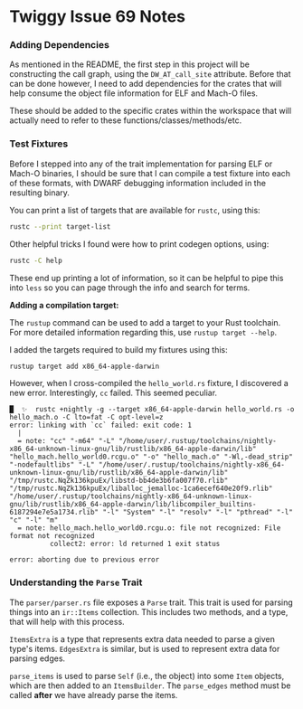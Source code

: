 # Twiggy Issue 69 Notes

### Adding Dependencies

As mentioned in the README, the first step in this project will be
constructing the call graph, using the `DW_AT_call_site` attribute. Before
that can be done however, I need to add dependencies for the crates that
will help consume the object file information for ELF and Mach-O files.

These should be added to the specific crates within the workspace that will
actually need to refer to these functions/classes/methods/etc.

### Test Fixtures

Before I stepped into any of the trait implementation for parsing ELF or
Mach-O binaries, I should be sure that I can compile a test fixture into
each of these formats, with DWARF debugging information included in the
resulting binary.

You can print a list of targets that are available for `rustc`, using this:

```sh
rustc --print target-list
```

Other helpful tricks I found were how to print codegen options, using:

```sh
rustc -C help
```

These end up printing a lot of information, so it can be helpful to pipe
this into `less` so you can page through the info and search for terms.

__Adding a compilation target:__

The `rustup` command can be used to add a target to your Rust toolchain.
For more detailed information regarding this, use `rustup target --help`.

I added the targets required to build my fixtures using this:

```sh
rustup target add x86_64-apple-darwin
```

However, when I cross-compiled the `hello_world.rs` fixture, I discovered a
new error. Interestingly, `cc` failed. This seemed peculiar.

```
█  ✨  rustc +nightly -g --target x86_64-apple-darwin hello_world.rs -o hello_mach.o -C lto=fat -C opt-level=z
error: linking with `cc` failed: exit code: 1
  |
  = note: "cc" "-m64" "-L" "/home/user/.rustup/toolchains/nightly-x86_64-unknown-linux-gnu/lib/rustlib/x86_64-apple-darwin/lib" "hello_mach.hello_world0.rcgu.o" "-o" "hello_mach.o" "-Wl,-dead_strip" "-nodefaultlibs" "-L" "/home/user/.rustup/toolchains/nightly-x86_64-unknown-linux-gnu/lib/rustlib/x86_64-apple-darwin/lib" "/tmp/rustc.NqZk136kpuEx/libstd-bb4de3b6fa007f70.rlib" "/tmp/rustc.NqZk136kpuEx/liballoc_jemalloc-1ca6ecef640e20f9.rlib" "/home/user/.rustup/toolchains/nightly-x86_64-unknown-linux-gnu/lib/rustlib/x86_64-apple-darwin/lib/libcompiler_builtins-6187294e7e5a1734.rlib" "-l" "System" "-l" "resolv" "-l" "pthread" "-l" "c" "-l" "m"
  = note: hello_mach.hello_world0.rcgu.o: file not recognized: File format not recognized
          collect2: error: ld returned 1 exit status

error: aborting due to previous error
```

### Understanding the `Parse` Trait

The `parser/parser.rs` file exposes a `Parse` trait. This trait is used for
parsing things into an `ir::Items` collection. This includes two methods,
and a type, that will help with this process.

`ItemsExtra` is a type that represents extra data needed to parse a given
type's items. `EdgesExtra` is similar, but is used to represent extra data
for parsing edges.

`parse_items` is used to parse `Self` (i.e., the object) into
some `Item` objects, which are then added to an `ItemsBuilder`. The
`parse_edges` method must be called __after__ we have already parse the
items.

